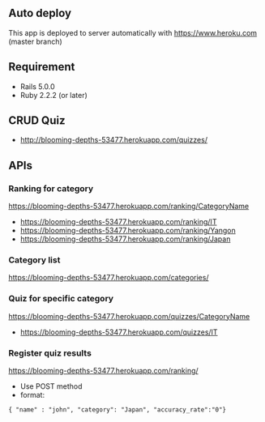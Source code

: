 
## Auto deploy
This app is deployed to server automatically with https://www.heroku.com
(master branch)

## Requirement
- Rails 5.0.0
- Ruby 2.2.2 (or later)

## CRUD Quiz
- http://blooming-depths-53477.herokuapp.com/quizzes/

## APIs

### Ranking for category
https://blooming-depths-53477.herokuapp.com/ranking/CategoryName
- https://blooming-depths-53477.herokuapp.com/ranking/IT
- https://blooming-depths-53477.herokuapp.com/ranking/Yangon
- https://blooming-depths-53477.herokuapp.com/ranking/Japan

### Category list
https://blooming-depths-53477.herokuapp.com/categories/

### Quiz for specific category
https://blooming-depths-53477.herokuapp.com/quizzes/CategoryName
- https://blooming-depths-53477.herokuapp.com/quizzes/IT

### Register quiz results
https://blooming-depths-53477.herokuapp.com/ranking/

- Use POST method
- format:
```
{ "name" : "john", "category": "Japan", "accuracy_rate":"0"}
```
